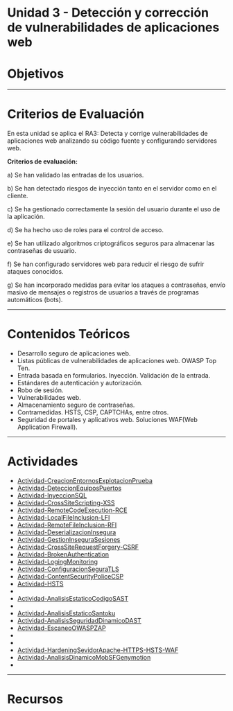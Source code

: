 # Unidad 3 - Detección y corrección de vulnerabilidades de aplicaciones web


# Objetivos



---
# Criterios de Evaluación


En esta unidad se aplica el RA3: Detecta y corrige vulnerabilidades de aplicaciones web analizando su código fuente y configurando servidores web.

**Criterios de evaluación:**

a)	Se han validado las entradas de los usuarios.

b)	Se han detectado riesgos de inyección tanto en el servidor como en el cliente.

c)	Se ha gestionado correctamente la sesión del usuario durante el uso de la aplicación.

d)	Se ha hecho uso de roles para el control de acceso.

e)	Se han utilizado algoritmos criptográficos seguros para almacenar las contraseñas de usuario.

f)	Se han configurado servidores web para reducir el riesgo de sufrir ataques conocidos.

g)	Se han incorporado medidas para evitar los ataques a contraseñas, envío masivo de mensajes o registros de usuarios a través de programas automáticos (bots).


---
# Contenidos Teóricos

- Desarrollo seguro de aplicaciones web.
- Listas públicas de vulnerabilidades de aplicaciones web. OWASP Top Ten.
- Entrada basada en formularios. Inyección. Validación de la entrada.
- Estándares de autenticación y autorización.
- Robo de sesión.
- Vulnerabilidades web.
- Almacenamiento seguro de contraseñas.
- Contramedidas. HSTS, CSP, CAPTCHAs, entre otros.
- Seguridad de portales y aplicativos web. Soluciones WAF(Web Application Firewall).


---
# Actividades

- [Actividad-CreacionEntornosExplotacionPrueba](Actividad-CreacionEntornosExplotacionPrueba/README.md)
- [Actividad-DeteccionEquiposPuertos](Actividad-DeteccionEquiposPuertos/README.md)
- [Actividad-InyeccionSQL](Actividad-InyeccionSQL/README.md)
- [Actividad-CrossSiteScripting-XSS](Actividad-CrossSiteScripting-XSS/README.md)
- [Actividad-RemoteCodeExecution-RCE](Actividad-RemoteCodeExecution-RCE/README.md)
- [Actividad-LocalFileInclusion-LFI](Actividad-LocalFileInclusion-LFI/README.md)
- [Actividad-RemoteFileInclusion-RFI](Actividad-RemoteFileInclusion-RFI/README.md)
- [Actividad-DeserializacionInsegura](Actividad-DeserializacionInsegura/README.md)
- [Actividad-GestionInseguraSesiones](Actividad-GestionInseguraSesiones/README.md)
- [Actividad-CrossSiteRequestForgery-CSRF](Actividad-CrossSiteRequestForgery-CSRF/README.md)
- [Actividad-BrokenAuthentication](Actividad-BrokenAuthentication/README.md)
- [Actividad-LogingMonitoring](Actividad-LogingMonitoring/README.md)
- [Actividad-ConfiguracionSeguraTLS](Actividad-ConfiguracionSeguraTLS/README.md)
- [Actividad-ContentSecurityPoliceCSP](Actividad-ContentSecurityPoliceCSP/README.md)
- [Actividad-HSTS](Actividad-HSTS/README.md)
- [](/README.md)
- [Actividad-AnalisisEstaticoCodigoSAST](Actividad-AnalisisEstaticoCodigoSAST/README.md)
- [](/README.md)
- [Actividad-AnalisisEstaticoSantoku](Actividad-AnalisisEstaticoSantoku/README.md)
- [Actividad-AnalisisSeguridadDinamicoDAST](Actividad-AnalisisSeguridadDinamicoDAST/README.md)
- [Actividad-EscaneoOWASPZAP](Actividad-EscaneoOWASPZAP/README.md)
- [](/README.md)
- [](/README.md)
- [Actividad-HardeningSevidorApache-HTTPS-HSTS-WAF](Actividad-HardeningSevidorApache-HTTPS-HSTS-WAF/README.md)
- [Actividad-AnalisisDinamicoMobSFGenymotion](Actividad-AnalisisDinamicoMobSFGenymotion/README.md)
- [](/README.md)



---
# Recursos